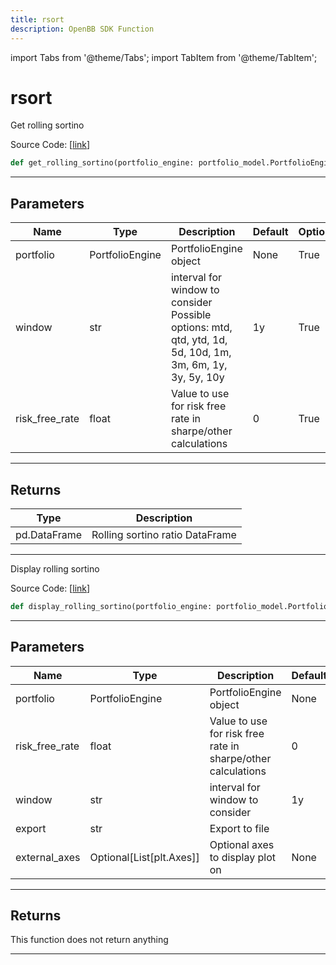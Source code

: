 ```yaml
---
title: rsort
description: OpenBB SDK Function
---
```


import Tabs from '@theme/Tabs';
import TabItem from '@theme/TabItem';

# rsort

<Tabs>
<TabItem value="model" label="Model" default>

Get rolling sortino

Source Code: [[link](https://github.com/OpenBB-finance/OpenBBTerminal/tree/main/openbb_terminal/portfolio/portfolio_model.py#L1750)]

```python
def get_rolling_sortino(portfolio_engine: portfolio_model.PortfolioEngine, risk_free_rate: float = 0, window: str = "1y") -> pd.DataFrame
```

---

## Parameters

| Name | Type | Description | Default | Optional |
| ---- | ---- | ----------- | ------- | -------- |
| portfolio | PortfolioEngine | PortfolioEngine object | None | True |
| window | str | interval for window to consider<br/>Possible options: mtd, qtd, ytd, 1d, 5d, 10d, 1m, 3m, 6m, 1y, 3y, 5y, 10y | 1y | True |
| risk_free_rate | float | Value to use for risk free rate in sharpe/other calculations | 0 | True |


---

## Returns

| Type | Description |
| ---- | ----------- |
| pd.DataFrame | Rolling sortino ratio DataFrame |
---



</TabItem>
<TabItem value="view" label="View">

Display rolling sortino

Source Code: [[link](https://github.com/OpenBB-finance/OpenBBTerminal/tree/main/openbb_terminal/portfolio/portfolio_view.py#L991)]

```python
def display_rolling_sortino(portfolio_engine: portfolio_model.PortfolioEngine, risk_free_rate: float = 0, window: str = "1y", export: str = "", external_axes: Optional[List[matplotlib.axes._axes.Axes]] = None) -> None
```

---

## Parameters

| Name | Type | Description | Default | Optional |
| ---- | ---- | ----------- | ------- | -------- |
| portfolio | PortfolioEngine | PortfolioEngine object | None | True |
| risk_free_rate | float | Value to use for risk free rate in sharpe/other calculations | 0 | True |
| window | str | interval for window to consider | 1y | True |
| export | str | Export to file |  | True |
| external_axes | Optional[List[plt.Axes]] | Optional axes to display plot on | None | True |


---

## Returns

This function does not return anything

---



</TabItem>
</Tabs>